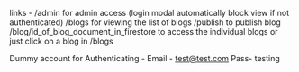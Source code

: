 links - 
/admin for admin access (login modal automatically block view if not authenticated)
/blogs for viewing the list of blogs
/publish to publish blog
/blog/id_of_blog_document_in_firestore to access the individual blogs or just click on a blog in /blogs

Dummy account for Authenticating -
Email - test@test.com
Pass- testing

